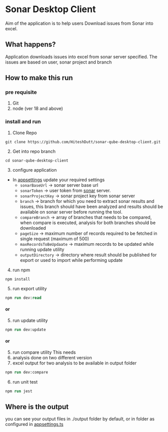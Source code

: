 # Sonar Desktop Client
Aim of the application is to help users Download issues from Sonar into excel.

## What happens?

Application downloads issues into excel from sonar server specified. The issues are based on user, sonar project and branch

## How to make this run

### pre requisite
1. Git
2. node (ver 18 and above)

### install and run
1. Clone Repo
```git
git clone https://github.com/HiteshDutt/sonar-qube-desktop-client.git
```
2. Get into repo branch
```ps/sh
cd sonar-qube-desktop-client
``` 
3. configure application

- In [appsettings](src/config//appsettings.ts) update your required settings
  - `sonarBaseUrl` -> sonar server base url
  - `sonarToken` -> user token from [sonar](https://docs.sonarsource.com/sonarqube/9.8/user-guide/user-account/generating-and-using-tokens/#:~:text=You%20can%20generate%20new%20tokens,or%20choose%20%22no%20expiration%22.) server.
  - `sonarProjectKey` -> sonar project key from sonar server
  - `branch` -> branch for which you need to extract sonar results and issues, this branch should have been analyzed and results should be available on sonar server before running the tool.
  - `compareBranch` -> array of branches that needs to be compared, when compare is executed, analysis for both branches should be downloaded
  - `pageSize` -> maximum number of records required to be fetched in single request (maximum of 500)
  - `maxRecordsToBeUpdaate` -> maximum records to be updated while running update utility
  - `outputDirectory` -> directory where result should be published for export or used to import while performing update


4. run npm
```ps/sh
npm install
```
5. run export utility
```ps
npm run dev:read
```
#### or

5. run update utility
```ps
npm run dev:update
```

#### or

5. run compare utility
This needs
1. analysis done on two different version
2. excel output for two analysis to be available in output folder
```ps
npm run dev:compare
```

6. run unit test
```ps
npm run jest
```
## Where is the output

you can see your output files in ./output folder by default, or in folder as configured in [appsettings.ts](src/config/appsettings.ts)
